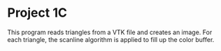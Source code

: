 Project 1C
==========

This program reads triangles from a VTK file and creates an image. For each triangle, the scanline algorithm is applied to fill up the color buffer.
